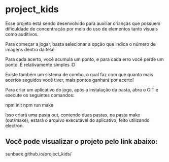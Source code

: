 # project_kids

Esse projeto está sendo desenvolvido para auxiliar crianças que possuem dificuldade de concentração por meio do uso de elementos tanto visuais como auditivos. 

Para começar a jogar, basta selecionar a opção que indica o número de imagens dentro da tela!

Para cada acerto, você acumula um ponto, e para cada erro você perde um ponto. É relativamente simples :D

Existe também um sistema de combo, o qual faz com que quanto mais acertos seguidos você tiver, mais pontos ganhará por acerto!

Para criar um aplicativo do jogo, após a instalação da pasta, abra o GIT e execute os seguintes comandos:

npm init
npm run make

Isso criará uma pasta out, contendo duas pastas, na pasta make (out/make), estará o arquivo executável do aplicativo, feito utilizando electron.

## Você pode visualizar o projeto pelo link abaixo: 

sunbaee.github.io/project_kids/
